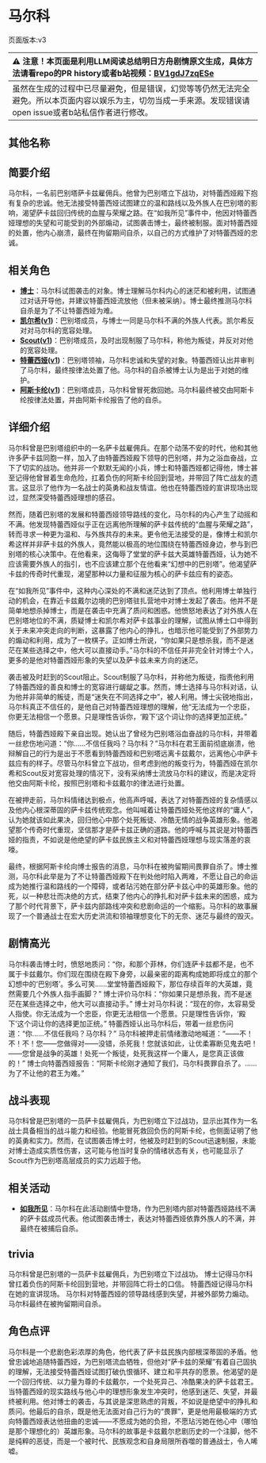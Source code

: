 # 马尔科
页面版本:v3
 

| :warning: 注意！本页面是利用LLM阅读总结明日方舟剧情原文生成，具体方法请看repo的PR history或者b站视频：[BV1gdJ7zqESe](https://www.bilibili.com/video/BV1gdJ7zqESe/)         |
|:----------------------------|
| 虽然在生成的过程中已尽量避免，但是错误，幻觉等等仍然无法完全避免。所以本页面内容以娱乐为主，切勿当成一手来源。发现错误请open issue或者b站私信作者进行修改。|



## 其他名称

## 简要介绍
马尔科，一名前巴别塔萨卡兹雇佣兵。他曾为巴别塔立下战功，对特蕾西娅殿下抱有复杂的忠诚。他无法接受特蕾西娅试图建立的温和路线以及外族人在巴别塔的影响，渴望萨卡兹回归传统的血腥与荣耀之路。在“如我所见”事件中，他因对特蕾西娅理想的失望和可能受到的外部煽动，试图袭击博士，最终被制服。面对特蕾西娅的处置，他内心崩溃，最终在拘留期间自杀，以自己的方式维护了对特蕾西娅的忠诚。
## 相关角色
-   **[博士](extended_char_bo_shi.md)**：马尔科试图袭击的对象。博士理解马尔科内心的迷茫和被利用，试图通过对话开导他，并建议特蕾西娅流放他（但未被采纳）。博士最终推测马尔科自杀是为了不让特蕾西娅为难。
-   **[凯尔希](char_003_kalts.md)([v1](../chars/char_003_kalts.md))**：巴别塔成员，与博士一同是马尔科不满的外族人代表。凯尔希反对对马尔科的宽容处理。
-   **[Scout](extended_char_Scout.md)([v1](../chars/extended_char_Scout.md))**：巴别塔成员，及时出现制服了马尔科，称他为叛徒，并反对对他的宽容处理。
-   **[特蕾西娅](extended_char_te_lei_xi_ya.md)([v1](../chars/extended_char_te_lei_xi_ya.md))**：巴别塔领袖，马尔科忠诚和失望的对象。特蕾西娅认出并审判了马尔科，最终按律法处置了他。马尔科的自杀被博士认为是出于对她的维护。
-   **[阿斯卡纶](char_4132_ascln.md)([v1](../chars/char_4132_ascln.md))**：巴别塔成员，马尔科曾冒死救回她。马尔科最终被交由阿斯卡纶按律法处置，并由阿斯卡纶报告了他的自杀。
## 详细介绍
马尔科曾是巴别塔组织中的一名萨卡兹雇佣兵。在那个动荡不安的时代，他和其他许多萨卡兹同胞一样，加入了由特蕾西娅殿下领导的巴别塔，并为之浴血奋战，立下了切实的战功。他并非一个默默无闻的小兵，博士和特蕾西娅都记得他，博士甚至记得他曾冒着生命危险，扛着负伤的阿斯卡纶回到营地，并带回了阵亡战友的遗言。这显示了他作为一名战士的英勇和战友情谊。他也在特蕾西娅的宣讲现场出现过，显然深受特蕾西娅理想的感召。

然而，随着巴别塔的发展和特蕾西娅领导路线的变化，马尔科的内心产生了动摇和不满。他发现特蕾西娅似乎正在远离他所理解的萨卡兹传统的“血腥与荣耀之路”，转而寻求一种更为温和、与外族共存的未来。更令他无法接受的是，像博士和凯尔希这样并非萨卡兹的外族人，竟然能以极高的地位围绕在特蕾西娅身边，参与到巴别塔的核心决策中。在他看来，这侮辱了堂堂的萨卡兹大英雄特蕾西娅，认为她不应该需要外族人的指引，也不应该建立那个在他看来“幻想中的巴别塔”。他渴望萨卡兹的传奇时代重现，渴望那种以力量和征服为核心的萨卡兹应有的姿态。

在“如我所见”事件中，这种内心深处的不满和迷茫达到了顶点。他利用博士单独行动的机会，在靠近卡兹戴尔边境的巴别塔驻扎营地中对博士发起了袭击。他并不是简单地想杀掉博士，而是在袭击中充满了质问和困惑。他愤怒地表达了对外族人在巴别塔地位的不满，质疑博士和凯尔希对萨卡兹事业的理解，试图从博士口中得到关于未来冲突走向的判断，这暴露了他内心的挣扎，也暗示他可能受到了外部势力的煽动和利用，成为了一枚棋子。正如博士所说，“你如果只是想杀我，而不是迷茫在某些选择之中，他大可以直接动手。”马尔科的不信任并非完全针对博士个人，更多的是他对特蕾西娅形象的失望以及萨卡兹未来方向的迷茫。

袭击被及时赶到的Scout阻止。Scout制服了马尔科，并称他为叛徒，指责他利用了特蕾西娅的善良和博士的宽容进行龌龊之事。然而，博士选择与马尔科对话，认为他并非简单的叛徒，而是“迷失在不同选择之中”，被人利用。博士尖锐地指出，马尔科真正不信任的，是他自己对特蕾西娅理想的理解，他“无法成为一个忠臣，你更无法相信一个愿景。只是理性告诉你，‘殿下’这个词让你的选择更加正统。”

随后，特蕾西娅殿下亲自出现。她认出了曾经为巴别塔浴血奋战的马尔科，并带着一丝悲伤地问道：“你......不信任我吗？马尔科？”马尔科在君王面前彻底崩溃，他辩解自己的行为是出于不愿看到特蕾西娅和巴别塔远离卡兹戴尔，远离他心中萨卡兹应有的样子。尽管马尔科曾立下战功，但考虑到他的叛变行为，特蕾西娅在凯尔希和Scout反对宽容处理的情况下，没有采纳博士流放马尔科的建议，而是决定将他交由阿斯卡纶，按照巴别塔和卡兹戴尔的律法进行处置。

在被押走前，马尔科情绪达到极点，他高声呼喊，表达了对特蕾西娅的复杂情感以及他内心根深蒂固的萨卡兹传统观念。他叫喊着让特蕾西娅处死他这样的“庸人”，认为她就该如此果决，回归他心中那个处死叛徒、冷酷无情的战争英雄形象。他渴望那个传奇时代重现，坚信那才是萨卡兹正确的道路。他的呼喊与其说是对特蕾西娅的指责，不如说是他绝望的萨卡兹民族主义和对特蕾西娅理想与现实落差的哀嚎。

最终，根据阿斯卡纶向博士报告的消息，马尔科在被拘留期间畏罪自杀了。博士推测，马尔科此举是为了不让特蕾西娅殿下在判处他时陷入两难，不愿让自己的命运成为她推行温和路线的一个障碍，或者玷污她在部分萨卡兹心中的英雄形象。他的死，以一种悲壮而决绝的方式，结束了他内心的挣扎和对萨卡兹未来的困惑，成为了那个时代背景下，萨卡兹内部路线冲突和悲剧命运的一个缩影。马尔科的故事展现了一个普通战士在宏大历史洪流和领袖理想变化下的无奈、迷茫与最终的毁灭。
## 剧情高光
马尔科袭击博士时，愤怒地质问：“你，和那个菲林，你们连萨卡兹都不是，也不属于卡兹戴尔。你们现在围绕在殿下身旁，以最亲密的距离构成她即将成立的那个幻想中的‘巴别塔’。多么可笑......堂堂特蕾西娅殿下，那位存续百年的大英雄，竟然需要几个外族人指手画脚？”
博士评价马尔科：“你如果只是想杀我，而不是迷茫在某些选择之中，他大可以直接动手。”
博士对马尔科说：“现在的你，太容易受人指使。你无法成为一个忠臣，你更无法相信一个愿景。只是理性告诉你，‘殿下’这个词让你的选择更加正统。”
特蕾西娅认出马尔科后，带着一丝悲伤问道：“你......不信任我吗？马尔科？”
马尔科被押走前情绪激动地喊道：“——不！不！不！您——您做得对——没错，杀死我！您就该如此，让优柔寡断见鬼去吧！——您曾是战争的英雄！处死一个叛徒，处死我这样一个庸人，是您真正该做的！”
博士向特蕾西娅报告：“阿斯卡纶刚才通知了我们，马尔科畏罪自杀了。......为了不让他的君王为难。”
## 战斗表现
马尔科曾是巴别塔的一员萨卡兹雇佣兵，为巴别塔立下过战功，显示出其作为一名战士具备相当的战斗能力和经验。他能冒死救回负伤的阿斯卡纶，也侧面证明了他的英勇和实力。然而，在试图袭击博士时，他被及时赶到的Scout迅速制服，未能对博士造成实质性伤害，这可能与他当时复杂的情绪状态有关，也可能显示了Scout作为巴别塔高层成员的实力远超于他。
## 相关活动
-   **[如我所见](../stories/act8mini.md)**：马尔科在此活动剧情中登场，作为巴别塔内部对特蕾西娅路线不满的萨卡兹成员代表。他试图袭击博士，表达对特蕾西娅依靠外族人的不满，并最终在被捕后自杀。
## trivia
马尔科曾是巴别塔的一员萨卡兹雇佣兵，为巴别塔立下过战功。
博士记得马尔科曾扛着负伤的阿斯卡纶回到营地，并带回阵亡将士的口信。
特蕾西娅记得马尔科在她的宣讲现场。
马尔科对特蕾西娅的领导路线感到失望，并被外部势力煽动。
马尔科最终在被拘留期间自杀。
## 角色点评
马尔科是一个悲剧色彩浓厚的角色，他代表了萨卡兹民族内部根深蒂固的矛盾。他曾忠诚地追随特蕾西娅，为巴别塔流血牺牲，但他对“萨卡兹的荣耀”有着自己固执的理解，无法接受特蕾西娅试图打破仇恨循环、建立和平共存的愿景。他渴望的是一个回归传统、以力量为尊的卡兹戴尔，一个处死异己、冷酷果决的萨卡兹君王。当特蕾西娅的现实路线与他心中的理想形象发生冲突时，他感到迷茫、失望，并最终被利用。他对博士的袭击，与其说是深思熟虑的背叛，不如说是绝望中的挣扎和质问。他最后的自杀，既是他无法面对自己行为的“畏罪”，更是他用最极端的方式向特蕾西娅表达他扭曲的忠诚——不愿成为她的负担，不愿玷污她在他心中（哪怕是那个理想化的）英雄形象。马尔科的故事是卡兹戴尔悲剧历史的一个注脚，他不是纯粹的恶徒，而是一个被时代、民族观念和自身局限所吞噬的普通战士，令人唏嘘。
